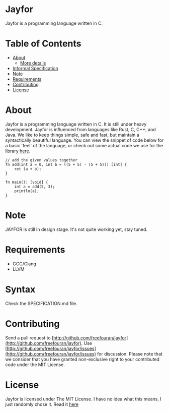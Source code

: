 # Jayfor
Jayfor is a programming language written in C.

# Table of Contents
* [About](#about)
  * [More details](JAYFOR.md)
* [Informal Specification](SPECIFICATION.md)
* [Note](#note)
* [Requirements](#requirements)
* [Contributing](#contributing)
* [License](#license)

# <a name="about"></a>About
Jayfor is a programming language written in C. It is still under
heavy development. Jayfor is influenced from languages like Rust,
C, C++, and Java. We like to keep things simple, safe and fast,
but maintain a syntactically beautiful language.
You can view the snippet of code below for a basic 'feel' of the language,
or check out some actual code we use for the library [here](libs/math.j4).

	// add the given values together
	fn add(int a = 0, int b = ((5 + 5) - (5 + 5))) [int] {
		ret (a + b);
	}

	fn main(): [void] {
		int a = add(5, 3);
		println(a);
	}

# <a name="note"></a>Note
JAYFOR is still in design stage. It's not quite working yet, stay tuned.

# <a name="requirements"></a>Requirements
* GCC/Clang
* LLVM

# <a name="syntax"></a>Syntax
Check the SPECIFICATION.md file.

# <a name="contributing"></a>Contributing
Send a pull request to [http://github.com/freefouran/jayfor](http://github.com/freefouran/jayfor). Use [http://github.com/freefouran/jayfor/issues](http://github.com/freefouran/jayfor/issues) for discussion. Please note that we consider that you have granted non-exclusive right to your contributed code under the MIT License.

# <a name="license"></a>License
Jayfor is licensed under The MIT License. I have no idea
what this means, I just randomly chose it. Read it [here](LICENSE.md)
